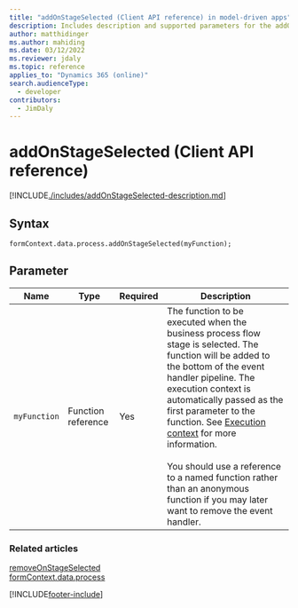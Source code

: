 ```yaml
---
title: "addOnStageSelected (Client API reference) in model-driven apps"
description: Includes description and supported parameters for the addOnStageSelected method.
author: matthidinger
ms.author: mahiding
ms.date: 03/12/2022
ms.reviewer: jdaly
ms.topic: reference
applies_to: "Dynamics 365 (online)"
search.audienceType: 
  - developer
contributors:
  - JimDaly
---
```

# addOnStageSelected (Client API reference)

[!INCLUDE[./includes/addOnStageSelected-description.md](./includes/addOnStageSelected-description.md)]

## Syntax

`formContext.data.process.addOnStageSelected(myFunction);`

## Parameter

|Name|Type|Required|Description|
|--|--|--|--|
|`myFunction`|Function reference|Yes|The function to be executed when the business process flow stage is selected. The function will be added to the bottom of the event handler pipeline. The execution context is automatically passed as the first parameter to the function. See [Execution context](../../../clientapi-execution-context.md) for more information.<br/><br/>You should use a reference to a named function rather than an anonymous function if you may later want to remove the event handler.|

### Related articles

[removeOnStageSelected](removeOnStageSelected.md)   
[formContext.data.process](../../formContext-data-process.md)
 
[!INCLUDE[footer-include](../../../../../../includes/footer-banner.md)]
